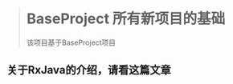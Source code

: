 > # BaseProject 所有新项目的基础
> 该项目基于BaseProject项目


## 关于RxJava的介绍，请看这篇文章
[](http://blog.csdn.net/jianesrq0724/article/details/54892758, "RxJava2的使用以及RxJava2和RxJava的对比")








